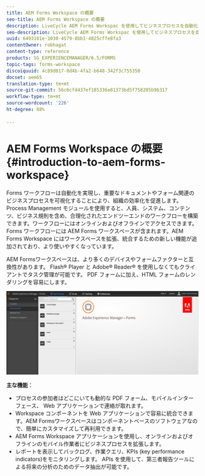 ```yaml
---
title: AEM Forms Workspace の概要
seo-title: AEM Forms Workspace の概要
description: LiveCycle AEM Forms Workspac を使用してビジネスプロセスを自動化することにより、組織の効率化を促進し、ペーパーレスなオフィス環境を作ります。
seo-description: LiveCycle AEM Forms Workspac を使用してビジネスプロセスを自動化することにより、組織の効率化を促進し、ペーパーレスなオフィス環境を作ります。
uuid: 6493101e-1030-4579-8bb1-4825cffe8fa3
contentOwner: robhagat
content-type: reference
products: SG_EXPERIENCEMANAGER/6.5/FORMS
topic-tags: forms-workspace
discoiquuid: 4c89d017-0d4b-4fa2-b648-342f3c755350
docset: aem65
translation-type: tm+mt
source-git-commit: 56c6cfd437ef185336e81373bd5f758205b96317
workflow-type: tm+mt
source-wordcount: '226'
ht-degree: 88%

---
```



# AEM Forms Workspace の概要{#introduction-to-aem-forms-workspace}

Forms ワークフローは自動化を実現し、重要なドキュメントやフォーム関連のビジネスプロセスを可視化することにより、組織の効率化を促進します。Process Management モジュールを使用すると、人員、システム、コンテンツ、ビジネス規則を含め、合理化されたエンドツーエンドのワークフローを構築できます。ワークフローにはオンラインおよびオフラインでアクセスできます。Forms ワークフローには AEM Forms ワークスペースが含まれます。AEM Forms Workspace にはワークスペースを拡張、統合するための新しい機能が追加されており、より使いやすくなっています。

AEM Formsワークスペースは、より多くのデバイスやフォームファクターと互換性があります。 Flash® Player と Adobe® Reader® を使用しなくてもクライアントでタスク管理が可能です。 PDF フォームに加え、HTML フォームのレンダリングを容易にします。

![html-ws](assets/html-ws.png)

**主な機能**：

* プロセスの参加者はどこにいても動的な PDF フォーム、モバイルインターフェース、 Web アプリケーションで連絡が取れます。
* Workspace コンポーネントを Web アプリケーションで容易に統合できます。AEM Formsワークスペースはコンポーネントベースのソフトウェアなので、簡単にカスタマイズして再利用できます。
* AEM Forms Workspace アプリケーションを使用し、オンラインおよびオフラインのモバイル作業者にビジネスプロセスを拡張します。
* レポートを表示してバックログ、作業クエリ、KPIs (key performance indicators)をモニタリングします。 APIs を使用して、第三者報告ツールによる将来の分析のためのデータ抽出が可能です。

